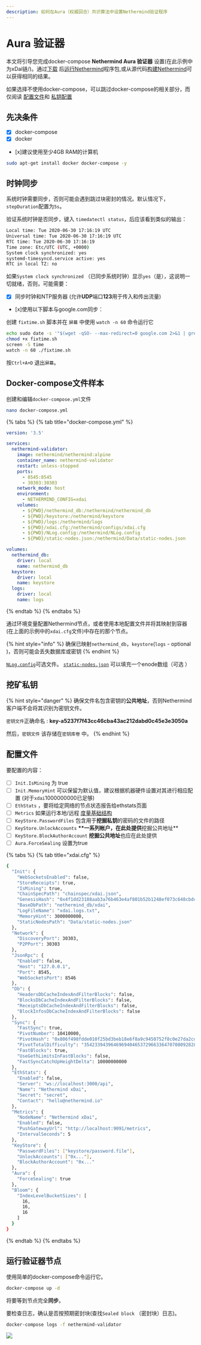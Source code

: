 ```yaml
---
description: 如何在Aura（权威回合）共识算法中设置Nethermind验证程序
---
```


# Aura 验证器

本文将引导您完成docker-compose **Nethermind Aura 验证器**  设置\(在此示例中为xDai链/\)。通过[下载](../../yi-tai-fang-ke-hu-duan/download-sources/) 后[运行Nethermind](../../yi-tai-fang-ke-hu-duan/running-nethermind/running-the-client.md)程序包,或从源代码[构建Nethermind](../../yi-tai-fang-ke-hu-duan/building-nethermind.md)可以获得相同的结果。

如果选择不使用docker-compose，可以跳过docker-compose的相关部分，而仅阅读 [配置文件](aura-validator.md#config-file)和 [私钥配置](aura-validator.md#mining-private-key)

## 先决条件

* [x] docker-compose
* [x] docker
* \[x\]建议使用至少4GB RAM的计算机

```bash
sudo apt-get install docker docker-compose -y
```

## 时钟同步

系统时钟需要同步，否则可能会遇到跳过块密封的情况。默认情况下，`stepDuration`配置为`5s`。

验证系统时钟是否同步，键入 `timedatectl status`，后应该看到类似的输出：

```bash
Local time: Tue 2020-06-30 17:16:19 UTC
Universal time: Tue 2020-06-30 17:16:19 UTC
RTC time: Tue 2020-06-30 17:16:19
Time zone: Etc/UTC (UTC, +0000)
System clock synchronized: yes
systemd-timesyncd.service active: yes
RTC in local TZ: no
```

如果`System clock synchronized` （已同步系统时钟）显示`yes`（是），这说明一切就绪，否则，可能需要：

* [x] 同步时钟和NTP服务器 \(允许**UDP**端口**123**用于传入和传出流量\)
* \[x\]使用以下脚本与google.com同步：

创建 `fixtime.sh` 脚本并在 `屏幕` 中使用 `watch -n 60` 命令运行它

```bash
echo sudo date -s '"$(wget -qSO- --max-redirect=0 google.com 2>&1 | grep Date: | cut -d' ' -f5-8)Z"' > fixtime.sh
chmod +x fixtime.sh
screen -S time
watch -n 60 ./fixtime.sh
```

按`Ctrl+A+D` 退出`屏幕`。

## Docker-compose文件样本

创建和编辑`docker-compose.yml`文件

```bash
nano docker-compose.yml
```

{% tabs %}
{% tab title="docker-compose.yml" %}
```yaml
version: '3.5'

services:
  nethermind-validator:
    image: nethermind/nethermind:alpine
    container_name: nethermind-validator
    restart: unless-stopped
    ports:
      - 8545:8545
      - 30303:30303
    network_mode: host
    environment:
      - NETHERMIND_CONFIG=xdai
    volumes:
      - ${PWD}/nethermind_db:/nethermind/nethermind_db
      - ${PWD}/keystore:/nethermind/keystore
      - ${PWD}/logs:/nethermind/logs
      - ${PWD}/xdai.cfg:/nethermind/configs/xdai.cfg 
      - ${PWD}/NLog.config:/nethermind/NLog.config
      - ${PWD}/static-nodes.json:/nethermind/Data/static-nodes.json

volumes:
  nethermind_db:
    driver: local
    name: nethermind_db
  keystore:
    driver: local
    name: keystore
  logs:
    driver: local
    name: logs
```
{% endtab %}
{% endtabs %}

通过环境变量配置Nethermind节点，或者使用本地配置文件并将其映射到容器 \(在上面的示例中的`xdai.cfg`文件\)中存在的那个节点。

{% hint style="info" %}
确保已映射`nethermind_db`，`keystore`\(`logs` - optional \)，否则可能会丢失数据库或密钥
{% endhint %}

[`NLog.config`](../../yi-tai-fang-ke-hu-duan/running-nethermind/runtime.md#nlog-config)可选文件。 [`static-nodes.json`](../../yi-tai-fang-ke-hu-duan/running-nethermind/runtime.md#static-nodes) 可以填充一个enode数组（可选 ）

## 挖矿**私钥**

{% hint style="danger" %}
确保文件名包含密钥的**公共地址**，否则Nethermind客户端不会将其识别为密钥文件。

`密钥文件`正确命名 : **key-a5237f7f43cc46cba43ac212dabd0c45e3e3050a**

然后，`密钥文件` 该存储在`密钥库卷` 中。
{% endhint %}

## 配置文件

要配置的内容：

* [ ] `Init.IsMining` 为 true
* [ ] `Init.MemoryHint` 可以保留为默认值，建议根据机器硬件设置对其进行相应配置 \(对于`xdai`1000000000已足够\)
* [ ] `EthStats` ，要将给定网络的节点状态报告给ethstats页面
* [ ] `Metrics`  如果运行本地/远程 [度量基础结构](../../yi-tai-fang-ke-hu-duan/metrics/setting-up-local-metrics-infrastracture.md)
* [ ] `KeyStore.PasswordFiles` 包含用于**挖掘私钥**的密码的文件的路径
* [ ] `KeyStore.UnlockAccounts`  **\*\*一系列帐户，在此处提供**挖掘公共地址\*\*
* [ ] `KeyStore.BlockAuthorAccount` **挖掘公共地址**也应在此处提供
* [ ] `Aura.ForceSealing`  设置为true

{% tabs %}
{% tab title="xdai.cfg" %}
```bash
{
  "Init": {
    "WebSocketsEnabled": false,
    "StoreReceipts": true,
    "IsMining": true,
    "ChainSpecPath": "chainspec/xdai.json",
    "GenesisHash": "0x4f1dd23188aab3a76b463e4af801b52b1248ef073c648cbdc4c9333d3da79756",
    "BaseDbPath": "nethermind_db/xdai",
    "LogFileName": "xdai.logs.txt",
    "MemoryHint": 3000000000,
    "StaticNodesPath": "Data/static-nodes.json"
  },
  "Network": {
    "DiscoveryPort": 30303,
    "P2PPort": 30303
  },
  "JsonRpc": {
    "Enabled": false,
    "Host": "127.0.0.1",
    "Port": 8545,
    "WebSocketsPort": 8546
  },
  "Db": {
    "HeadersDbCacheIndexAndFilterBlocks": false,
    "BlocksDbCacheIndexAndFilterBlocks": false,
    "ReceiptsDbCacheIndexAndFilterBlocks": false,
    "BlockInfosDbCacheIndexAndFilterBlocks": false
  },
  "Sync": {
    "FastSync": true,
    "PivotNumber": 10410000,
    "PivotHash": "0x806f498fdde010f25bd3beb18e6f8a9c9450752f8c0e27da2cd2465ff184628c",
    "PivotTotalDifficulty": "3542339439646969404653729663364707080928280566",
    "FastBlocks": true,
    "UseGethLimitsInFastBlocks": false,
    "FastSyncCatchUpHeightDelta": 10000000000
  },
  "EthStats": {
    "Enabled": false,
    "Server": "ws://localhost:3000/api",
    "Name": "Nethermind xDai",
    "Secret": "secret",
    "Contact": "hello@nethermind.io"
  },
  "Metrics": {
    "NodeName": "Nethermind xDai",
    "Enabled": false,
    "PushGatewayUrl": "http://localhost:9091/metrics",
    "IntervalSeconds": 5
  },
  "KeyStore": {
    "PasswordFiles": ["keystore/password.file"],
    "UnlockAccounts": ["0x..."],
    "BlockAuthorAccount": "0x..." 
  },
  "Aura": {
    "ForceSealing": true
  },
  "Bloom": {
    "IndexLevelBucketSizes": [
      16,
      16,
      16
    ]
  }
}
```
{% endtab %}
{% endtabs %}

## 运行验证器节点

使用简单的docker-compose命令运行它。

```bash
docker-compose up -d
```

将要等到节点完全**同步**。

要检查日志，确认是否按预期密封块\(查找`Sealed block` （密封块）日志\)。

```bash
docker-compose logs -f nethermind-validator
```

![](../../.gitbook/assets/image%20%2837%29.png)

